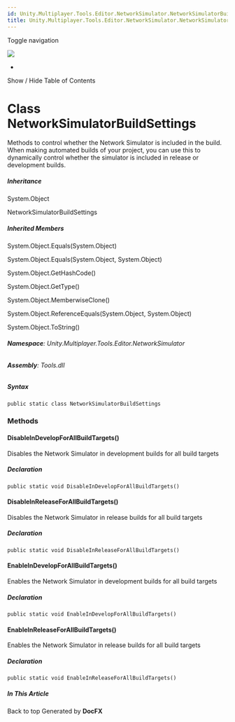 ```yaml
---
id: Unity.Multiplayer.Tools.Editor.NetworkSimulator.NetworkSimulatorBuildSettings
title: Unity.Multiplayer.Tools.Editor.NetworkSimulator.NetworkSimulatorBuildSettings
---
```


<div id="wrapper">

<div>

<div class="container">

<div class="navbar-header">

Toggle navigation

<img src="../logo.svg" id="logo" class="svg" />

</div>

<div id="navbar" class="collapse navbar-collapse">

<div class="form-group">

</div>

</div>

</div>

<div class="subnav navbar navbar-default">

<div id="breadcrumb" class="container hide-when-search">

-   

</div>

</div>

</div>

<div class="container body-content hide-when-search" role="main">

<div class="sidenav hide-when-search">

Show / Hide Table of Contents

<div id="sidetoggle" class="sidetoggle collapse">

<div id="sidetoc">

</div>

</div>

</div>

<div class="article row grid-right">

<div class="col-md-10">

# Class NetworkSimulatorBuildSettings

<div class="markdown level0 summary">

Methods to control whether the Network Simulator is included in the
build. When making automated builds of your project, you can use this to
dynamically control whether the simulator is included in release or
development builds.

</div>

<div class="markdown level0 conceptual">

</div>

<div class="inheritance">

##### Inheritance

<div class="level0">

System.Object

</div>

<div class="level1">

NetworkSimulatorBuildSettings

</div>

</div>

<div class="inheritedMembers">

##### Inherited Members

<div>

System.Object.Equals(System.Object)

</div>

<div>

System.Object.Equals(System.Object, System.Object)

</div>

<div>

System.Object.GetHashCode()

</div>

<div>

System.Object.GetType()

</div>

<div>

System.Object.MemberwiseClone()

</div>

<div>

System.Object.ReferenceEquals(System.Object, System.Object)

</div>

<div>

System.Object.ToString()

</div>

</div>

###### **Namespace**: Unity.Multiplayer.Tools.Editor.NetworkSimulator

###### **Assembly**: Tools.dll

##### Syntax

<div class="codewrapper">

``` lang-csharp
public static class NetworkSimulatorBuildSettings
```

</div>

### Methods

#### DisableInDevelopForAllBuildTargets()

<div class="markdown level1 summary">

Disables the Network Simulator in development builds for all build
targets

</div>

<div class="markdown level1 conceptual">

</div>

##### Declaration

<div class="codewrapper">

``` lang-csharp
public static void DisableInDevelopForAllBuildTargets()
```

</div>

#### DisableInReleaseForAllBuildTargets()

<div class="markdown level1 summary">

Disables the Network Simulator in release builds for all build targets

</div>

<div class="markdown level1 conceptual">

</div>

##### Declaration

<div class="codewrapper">

``` lang-csharp
public static void DisableInReleaseForAllBuildTargets()
```

</div>

#### EnableInDevelopForAllBuildTargets()

<div class="markdown level1 summary">

Enables the Network Simulator in development builds for all build
targets

</div>

<div class="markdown level1 conceptual">

</div>

##### Declaration

<div class="codewrapper">

``` lang-csharp
public static void EnableInDevelopForAllBuildTargets()
```

</div>

#### EnableInReleaseForAllBuildTargets()

<div class="markdown level1 summary">

Enables the Network Simulator in release builds for all build targets

</div>

<div class="markdown level1 conceptual">

</div>

##### Declaration

<div class="codewrapper">

``` lang-csharp
public static void EnableInReleaseForAllBuildTargets()
```

</div>

</div>

<div class="hidden-sm col-md-2" role="complementary">

<div class="sideaffix">

<div class="contribution">

</div>

##### In This Article

<div>

</div>

</div>

</div>

</div>

</div>

<div class="grad-bottom">

</div>

<div class="footer">

<div class="container">

Back to top Generated by **DocFX**

</div>

</div>

</div>
